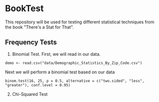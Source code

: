 # BookTest
This repository will be used for testing different statistical techniques from the book "There's a Stat for That".

## Frequency Tests

1. Binomial Test.
First, we will read in our data. 
```{r}
demo <- read.csv("data/Demographic_Statistics_By_Zip_Code.csv")
```

Next we will perform a binomial test based on our data
```{r}
binom.test(16, 25, p = 0.5, alternative = c("two.sided", "less", "greater"), conf.level = 0.95)
```

2. Chi-Squared Test
